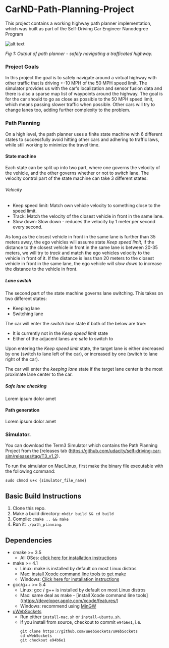 # CarND-Path-Planning-Project
This project contains a working highway path planner implementation, which was built as part of the Self-Driving Car Engineer Nanodegree Program
  
![alt text](path_planning.gif "Path Planner in Action")

_Fig 1: Output of path planner - safely navigating a trafficated highway._

### Project Goals
In this project the goal is to safely navigate around a virtual highway with other traffic that is driving +-10 MPH of the 50 MPH speed limit. The simulator provides us with the car's localization and sensor fusion data and there is also a sparse map list of waypoints around the highway. The goal is for the car should to go as close as possible to the 50 MPH speed limit, which means passing slower traffic when possible. Other cars will try to change lanes too, adding further complexity to the problem. 


### Path Planning

On a high level, the path planner uses a finite state machine with 6 different states to successfully avoid hitting other cars and adhering to traffic laws, while still working to minimize the travel time.

#### State machine

 Each state can be split up into two part, where one governs the velocity of the vehicle, and the other governs whether or not to switch lane. The velocity control part of the state machine can take 3 different states: 
 
 ###### Velocity

* Keep speed limit: Match own vehicle velocity to something close to the speed limit.
* Track: Match the velocity of the closest vehicle in front in the same lane.
* Slow down: Slow down - reduces the velocity by 1 meter per second every second.

As long as the closest vehicle in front in the same lane is further than 35 meters away, the ego vehicles will assume state *Keep speed limit*, if the distance to the closest vehicle in front in the same lane is between 20-35 meters, we will try to *track* and match the ego vehicles velocity to the vehicle in front of it. If the distance is less than 20 meters to the closest vehicle in front in the same lane, the ego vehicle will *slow down* to increase the distance to the vehicle in front.

##### Lane switch

The second part of the state machine governs lane switching. This takes on two different states:

* Keeping lane
* Switching lane

The car will enter the *switch lane* state if both of the below are true: 

* It is currently not in the *Keep speed limit* state 
* Either of the adjacent lanes are safe to switch to

Upon entering the *Keep speed limit* state, the target lane is either decreased by one (switch to lane left of the car), or increased by one (switch to lane right of the car).

The car will enter the *keeping lane* state if the target lane center is the most proximate lane center to the car.

##### Safe lane checking

Lorem ipsum dolor amet

#### Path generation

Lorem ipsum dolor amet

### Simulator.
You can download the Term3 Simulator which contains the Path Planning Project from the [releases tab (https://github.com/udacity/self-driving-car-sim/releases/tag/T3_v1.2).  

To run the simulator on Mac/Linux, first make the binary file executable with the following command:
```shell
sudo chmod u+x {simulator_file_name}
```

## Basic Build Instructions

1. Clone this repo.
2. Make a build directory: `mkdir build && cd build`
3. Compile: `cmake .. && make`
4. Run it: `./path_planning`.


## Dependencies

* cmake >= 3.5
  * All OSes: [click here for installation instructions](https://cmake.org/install/)
* make >= 4.1
  * Linux: make is installed by default on most Linux distros
  * Mac: [install Xcode command line tools to get make](https://developer.apple.com/xcode/features/)
  * Windows: [Click here for installation instructions](http://gnuwin32.sourceforge.net/packages/make.htm)
* gcc/g++ >= 5.4
  * Linux: gcc / g++ is installed by default on most Linux distros
  * Mac: same deal as make - [install Xcode command line tools]((https://developer.apple.com/xcode/features/)
  * Windows: recommend using [MinGW](http://www.mingw.org/)
* [uWebSockets](https://github.com/uWebSockets/uWebSockets)
  * Run either `install-mac.sh` or `install-ubuntu.sh`.
  * If you install from source, checkout to commit `e94b6e1`, i.e.
    ```
    git clone https://github.com/uWebSockets/uWebSockets 
    cd uWebSockets
    git checkout e94b6e1
    ```